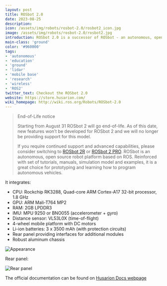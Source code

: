 ```yaml
---
layout: post
title: ROSbot 2.0
date: 2023-08-25
description:
icon: /assets/img/robots/rosbot-2.0/rosbot2_icon.jpg
image: /assets/img/robots/rosbot-2.0/rosbot2.jpg
introduction: ROSbot 2.0 is a successor of ROSbot - an autonomous, open source robot platform - now with a RGBD camera and improved design. It can be used as a learning platform for ROS as well as a base for a variety of robotic applications.
main-class: 'ground'
color: '#960000'
tags:
- 'autonomous'
- 'education'
- 'ground'
- 'lidar'
- 'mobile base'
- 'research'
- 'wireless'
- 'ROS2'
twitter_text: Checkout the ROSbot 2.0
website: https://store.husarion.com/
wiki_homepage: http://wiki.ros.org/Robots/ROSbot-2.0
---
```


> End-of-Life notice
>
> Starting from August 31 ROSbot 2 will go end-of-life. As of this date, new features won’t be developed for ROSbot 2 and we will no longer be providing support for this model.
>
> If you require continued support and advanced capabilities, please consider switching to [ROSbot 2R](./2023-08-25-rosbot-2r.md) or [ROSbot 2 PRO](./2023-08-31-rosbot-2.0-pro.md).
> ROSbot is an autonomous, open source robot platform based on ROS. Reinforced with set of tutorials, manuals, simulation model and examples, it is a great choice for prototyping and learning how to program autonomous vehicles.

It integrates:

- CPU: Rockchip RK3288, Quad-core ARM Cortex-A17 32-bit processor, 1.8 GHz
- GPU: ARM Mali-T764 MP2
- RAM: 2GB LPDDR3
- IMU: MPU 9250 or BNO055 (accelerometer + gyro)
- Distance sensor: VL53L0X (time-of-flight)
- 4-wheel mobile platform with DC motors
- Li-ion batteries: 3 x 3500 mAh (with protection circuits)
- Rear panel providing interfaces for additional modules
- Robust aluminum chassis


![Appearance](/assets/img/robots/rosbot-2.0/rosbot2_appearance.jpg)

Rear panel:

![Rear panel](/assets/img/robots/rosbot-2.0/rosbot2_rear_panel.png)

The official documentation can be found on [Husarion Docs webpage](https://husarion.com/manuals/rosbot)
